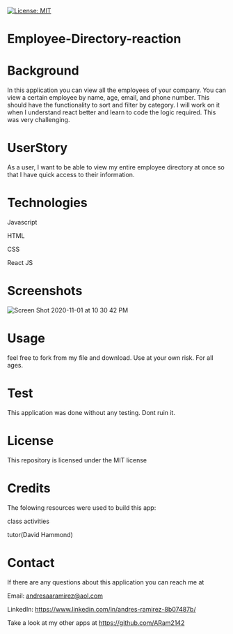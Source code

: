 [![License: MIT](https://img.shields.io/badge/License-MIT-yellow.svg)](https://opensource.org/licenses/MIT)


# Employee-Directory-reaction

# Background
In this application you can view all the employees of your company. You can view a certain employee by name, age, email, and phone number. This should have the functionality to sort and filter by category. I will work on it when I understand react better and learn to code the logic required. This was very challenging.

# UserStory
As a user, I want to be able to view my entire employee directory at once so that I have quick access to their information.

# Technologies
Javascript

HTML

CSS

React JS

# Screenshots

![Screen Shot 2020-11-01 at 10 30 42 PM](https://user-images.githubusercontent.com/65634748/97945534-d18c7180-1d55-11eb-9934-360998a90fb7.png)


# Usage
feel free to fork from my file and download. Use at your own risk. For all ages.

# Test
This application was done without any testing. Dont ruin it.

# License
This repository is licensed under the MIT license

# Credits
The folowing resources were used to build this app:

class activities 

tutor(David Hammond)

# Contact
If there are any questions about this application you can reach me at

Email: andresaaramirez@aol.com

LinkedIn: https://www.linkedin.com/in/andres-ramirez-8b07487b/

Take a look at my other apps at https://github.com/ARam2142